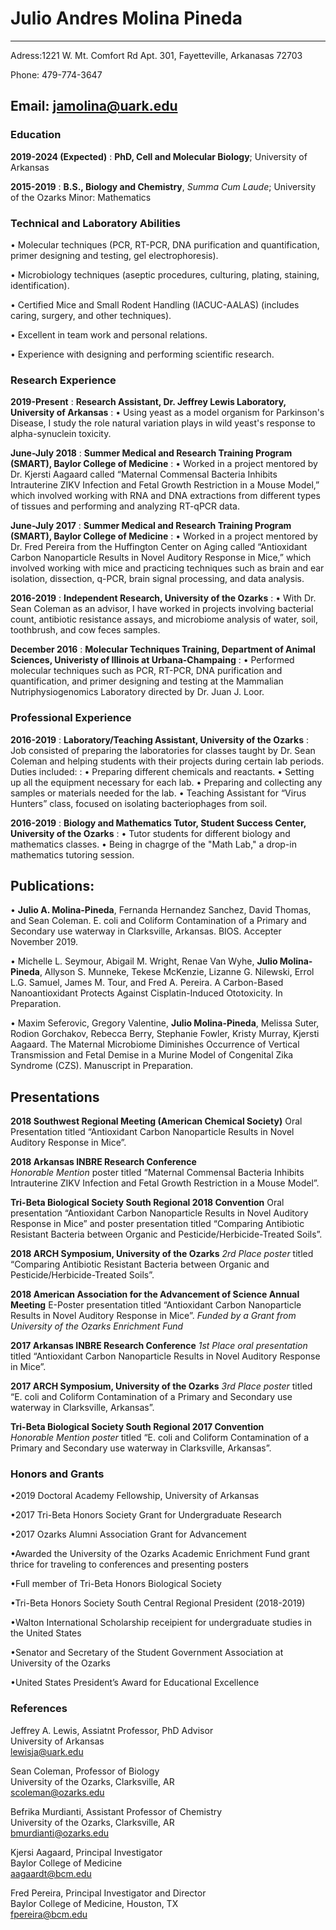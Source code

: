 # Julio Andres Molina Pineda 
------
Adress:1221 W. Mt. Comfort Rd Apt. 301, Fayetteville, Arkanasas 72703  
 
Phone: 479-774-3647  

Email: jamolina@uark.edu 
----

### Education 


**2019-2024 (Expected)**
:   **PhD, Cell and Molecular Biology**; University of Arkansas 

**2015-2019** 
: **B.S., Biology and Chemistry**, *Summa Cum Laude*; University of the Ozarks 
Minor: Mathematics 

### Technical and Laboratory Abilities 
•	Molecular techniques (PCR, RT-PCR, DNA purification and quantification, primer designing and testing, gel electrophoresis).  

•	Microbiology techniques (aseptic procedures, culturing, plating, staining, identification).  

•	Certified Mice and Small Rodent Handling (IACUC-AALAS) (includes caring, surgery, and other techniques).  

•	Excellent in team work and personal relations.  

•	Experience with designing and performing scientific research.

### Research Experience 
 **2019-Present**
 : **Research Assistant, Dr. Jeffrey Lewis Laboratory, University of Arkansas**
   : • Using yeast as a model organism for Parkinson's Disease, I study the role natural variation plays in wild yeast's response to alpha-synuclein toxicity. 
   
 **June-July 2018**
: **Summer Medical and Research Training Program (SMART), Baylor College of Medicine** 
  : •	Worked in a project mentored by Dr. Kjersti Aagaard called “Maternal Commensal Bacteria Inhibits Intrauterine ZIKV Infection and Fetal Growth Restriction in a Mouse Model,” which involved working with RNA and DNA extractions from different types of tissues and performing and analyzing RT-qPCR data.  
  
 **June-July 2017**
: **Summer Medical and Research Training Program (SMART), Baylor College of Medicine** 
  : •	Worked in a project mentored by Dr. Fred Pereira from the Huffington Center on Aging called “Antioxidant Carbon Nanoparticle Results in Novel Auditory Response in Mice,” which involved working with mice and practicing techniques such as brain and ear isolation, dissection, q-PCR, brain signal processing, and data analysis. 
  
**2016-2019**
: **Independent Research, University of the Ozarks** 
  : •	With Dr. Sean Coleman as an advisor, I have worked in projects involving bacterial count, antibiotic resistance assays, and microbiome analysis of water, soil, toothbrush, and cow feces samples. 
  
**December 2016**
: **Molecular Techniques Training, Department of Animal Sciences, Univeristy of Illinois at Urbana-Champaing** 
  : •	Performed molecular techniques such as PCR, RT-PCR, DNA purification and quantification, and primer designing and testing at the Mammalian Nutriphysiogenomics Laboratory directed by Dr. Juan J. Loor. 

### Professional Experience 

**2016-2019**
: **Laboratory/Teaching Assistant, University of the Ozarks** 
  : Job consisted of preparing the laboratories for classes taught by Dr. Sean Coleman and helping students with their projects during certain lab periods. Duties included:
    : •	Preparing different chemicals and reactants.
      •	Setting up all the equipment necessary for each lab.
      •	Preparing and collecting any samples or materials needed for the lab.
      •	Teaching Assistant for “Virus Hunters” class, focused on isolating bacteriophages from soil. 
      
**2016-2019**
: **Biology and Mathematics Tutor, Student Success Center, University of the Ozarks** 
  : •	Tutor students for different biology and mathematics classes. 
    •	Being in chagrge of the "Math Lab," a drop-in mathematics tutoring session. 
    
    
## Publications: 
•	**Julio A. Molina-Pineda**, Fernanda Hernandez Sanchez, David Thomas, and Sean Coleman. E. coli and Coliform Contamination of a Primary and Secondary use waterway in Clarksville, Arkansas. BIOS. Accepter November 2019.  
 
•	Michelle L. Seymour, Abigail M. Wright, Renae Van Wyhe, **Julio Molina-Pineda**, Allyson S. Munneke, Tekese McKenzie, Lizanne G. Nilewski, Errol L.G. Samuel, James M. Tour, and Fred A. Pereira.  A Carbon-Based Nanoantioxidant Protects Against Cisplatin-Induced Ototoxicity.  In Preparation.  

•	Maxim Seferovic, Gregory Valentine, **Julio Molina-Pineda**, Melissa Suter, Rodion Gorchakov, Rebecca Berry, Stephanie Fowler, Kristy Murray, Kjersti Aagaard. The Maternal Microbiome Diminishes Occurrence of Vertical Transmission and Fetal Demise in a Murine Model of Congenital Zika Syndrome (CZS). Manuscript in Preparation.  
 

## Presentations 
**2018 Southwest Regional Meeting (American Chemical Society)**			                     Oral Presentation titled “Antioxidant Carbon Nanoparticle Results in Novel Auditory Response in Mice”.

**2018 Arkansas INBRE Research Conference**						
*Honorable Mention* poster titled “Maternal Commensal Bacteria Inhibits Intrauterine ZIKV Infection and Fetal Growth Restriction in a Mouse Model”.

**Tri-Beta Biological Society South Regional 2018 Convention**
Oral presentation “Antioxidant Carbon Nanoparticle Results in Novel Auditory Response in Mice” and poster presentation titled “Comparing Antibiotic Resistant Bacteria between Organic and Pesticide/Herbicide-Treated Soils”.

**2018 ARCH Symposium, University of the Ozarks**
*2rd Place poster* titled “Comparing Antibiotic Resistant Bacteria between Organic and Pesticide/Herbicide-Treated Soils”.

**2018 American Association for the Advancement of Science Annual Meeting**
E-Poster presentation titled “Antioxidant Carbon Nanoparticle Results in Novel Auditory Response in Mice”. *Funded by a Grant from University of the Ozarks Enrichment Fund*

**2017 Arkansas INBRE Research Conference**
*1st Place oral presentation* titled “Antioxidant Carbon Nanoparticle Results in Novel Auditory Response in Mice”.

**2017 ARCH Symposium, University of the Ozarks**
*3rd Place poster* titled “E. coli and Coliform Contamination of a Primary and Secondary use waterway in Clarksville, Arkansas”.

**Tri-Beta Biological Society South Regional 2017 Convention**					
*Honorable Mention poster* titled “E. coli and Coliform Contamination of a Primary and Secondary use waterway in Clarksville, Arkansas”.

### Honors and Grants 

•2019 Doctoral Academy Fellowship, University of Arkansas  

•2017 Tri-Beta Honors Society Grant for Undergraduate Research  

•2017 Ozarks Alumni Association Grant for Advancement  

•Awarded the University of the Ozarks Academic Enrichment Fund grant thrice for traveling to conferences and presenting posters  

•Full member of Tri-Beta Honors Biological Society  

•Tri-Beta Honors Society South Central Regional President (2018-2019)  

•Walton International Scholarship receipient for undergraduate studies in the United States  

•Senator and Secretary of the Student Government Association at University of the Ozarks  
 
•United States President’s Award for Educational Excellence  

### References 
Jeffrey A. Lewis, Assiatnt Professor, PhD Advisor  
University of Arkansas  
<lewisja@uark.edu>  

Sean Coleman, Professor of Biology  
University of the Ozarks, Clarksville, AR  
<scoleman@ozarks.edu>  

Befrika Murdianti, Assistant Professor of Chemistry  
University of the Ozarks, Clarksville, AR  
<bmurdianti@ozarks.edu>  

Kjersi Aagaard, Principal Investigator  
Baylor College of Medicine  
<aagaardt@bcm.edu>  

Fred Pereira, Principal Investigator and Director  
Baylor College of Medicine, Houston, TX  
<fpereira@bcm.edu>  